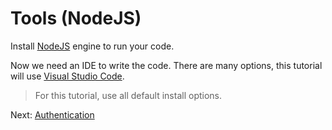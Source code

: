 # Tools (NodeJS)

Install [NodeJS](http://nodejs.org) engine to run your code. 

Now we need an IDE to write the code. There are many options, this tutorial will use [Visual Studio Code](https://code.visualstudio.com/).

> For this tutorial, use all default install options.

Next: [Authentication](oauth/)